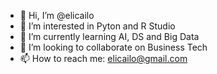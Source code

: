 - 👋 Hi, I’m @elicailo
- 👀 I’m interested in Pyton and R Studio
- 🌱 I’m currently learning AI, DS and Big Data
- 💞️ I’m looking to collaborate on Business Tech
- 📫 How to reach me: <elicailo@gmail.com>

<!---
elicailo/elicailo is a ✨ special ✨ repository because its `README.md` (this file) appears on your GitHub profile.
You can click the Preview link to take a look at your changes.
--->
